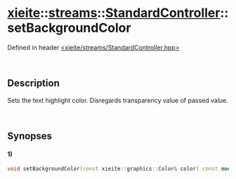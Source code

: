 # [xieite](../../../xieite.md)\:\:[streams](../../../streams.md)\:\:[StandardController](../../StandardController.md)\:\:setBackgroundColor
Defined in header [<xieite/streams/StandardController.hpp>](../../../../include/xieite/streams/StandardController.hpp)

&nbsp;

## Description
Sets the text highlight color. Disregards transparency value of passed value.

&nbsp;

## Synopses
#### 1)
```cpp
void setBackgroundColor(const xieite::graphics::Color& color) const noexcept;
```
